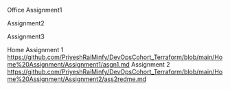 Office
Assignment1

Assignment2

Assignment3





Home 
Assignment 1
https://github.com/PriyeshRaiMinfy/DevOpsCohort_Terraform/blob/main/Home%20Assignment/Assignment1/asgn1.md
Assignment 2
https://github.com/PriyeshRaiMinfy/DevOpsCohort_Terraform/blob/main/Home%20Assignment/Assignment2/ass2redme.md